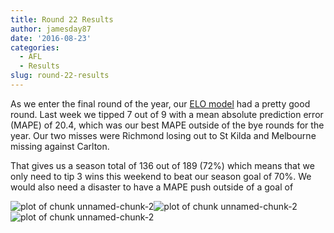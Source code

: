 ```yaml
---
title: Round 22 Results
author: jamesday87
date: '2016-08-23'
categories:
  - AFL
  - Results
slug: round-22-results
---
```


As we enter the final round of the year, our [ELO model](http://plussixoneblog.com/2016/05/23/my-elo-rating-system-explained/) had a pretty good round. Last week we tipped 7 out of 9 with a mean absolute prediction error (MAPE) of 20.4, which was our best MAPE outside of the bye rounds for the year. Our two misses were Richmond losing out to St Kilda and Melbourne missing against Carlton.
<!-- more -->

That gives us a season total of 136 out of 189 (72%) which means that we only need to tip 3 wins this weekend to beat our season goal of 70%. We would also need a disaster to have a MAPE push outside of a goal of

![plot of chunk unnamed-chunk-2](http://plussixoneblog.com/wp-content/uploads/2016/08/unnamed-chunk-2-1-5.png)![plot of chunk unnamed-chunk-2](http://plussixoneblog.com/wp-content/uploads/2016/08/unnamed-chunk-2-2-4.png)![plot of chunk unnamed-chunk-2](http://plussixoneblog.com/wp-content/uploads/2016/08/unnamed-chunk-2-3-4.png)

#
